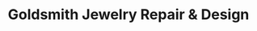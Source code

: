 ---
title: "Goldsmith Jewelry Repair & Design"
url: /bowling-green/goldsmith-jewelry-repair-and-design/
shop: jewelry
---